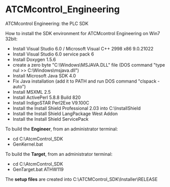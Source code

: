 # ATCMcontrol_Engineering
ATCMcontrol Engineering: the PLC SDK

How to install the SDK environment for ATCMcontrol Engineering on Win7 32bit:

- Install Visual Studio 6.0 / Microsoft Visual C++ 2998 x86 9.0.21022
- Install Visual Studio 6.0 service pack 6
- Install Doxygen 1.5.6
- create a zero byte "C:\Windows\MSJAVA.DLL" file (DOS command "type nul >> C:\Windows\msjava.dll") 
- Install Microsoft Java SDK 4.0
- Fix Java installation  (add it to PATH and run DOS command "clspack -auto")
- Install MSXML 2.5
- Install ActivePerl 5.8.8 Build 820
- Install IndigoSTAR Perl2Exe V9.100C
- Install the Install Shield Professional 2.03 into C:\InstallShield
- Install the Install Shield LangPackage West Addon
- Install the Install Shield ServicePack

To build the **Engineer**, from an administrator terminal:
- cd C:\AtcmControl_SDK
- GenKernel.bat 

To build the **Target**, from an administrator terminal:
- cd C:\AtcmControl_SDK
- GenTarget.bat ATHW119

The **setup files** are created into C:\ATCMControl_SDK\Installer\RELEASE
